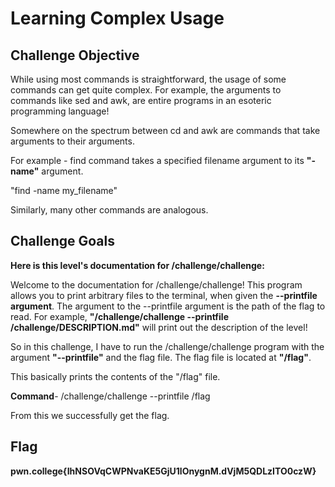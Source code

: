 # Learning Complex Usage

## Challenge Objective

While using most commands is straightforward, the usage of some commands can get quite complex. For example, the arguments to commands like sed and awk, are entire programs in an esoteric programming language!


 Somewhere on the spectrum between cd and awk are commands that take arguments to their arguments.

 For example - find command takes  a specified filename argument to its **"-name"** argument.

 "find -name my_filename"

 Similarly,  many other commands are analogous.

 ## Challenge Goals

**Here is this level's documentation for /challenge/challenge:**

Welcome to the documentation for /challenge/challenge! This program allows you to print arbitrary files to the terminal, when given the **--printfile argument**. The argument to the --printfile argument is the path of the flag to read. For example, **"/challenge/challenge --printfile /challenge/DESCRIPTION.md"** will print out the description of the level!

So in this challenge, I have to run the /challenge/challenge program with the argument **"--printfile"**  and the flag file. The flag file is located at **"/flag"**.

This basically prints the contents of the "/flag" file.

**Command**-  /challenge/challenge --printfile /flag

From this we successfully get the flag.

## Flag

**pwn.college{IhNSOVqCWPNvaKE5GjU1lOnygnM.dVjM5QDLzITO0czW}**

